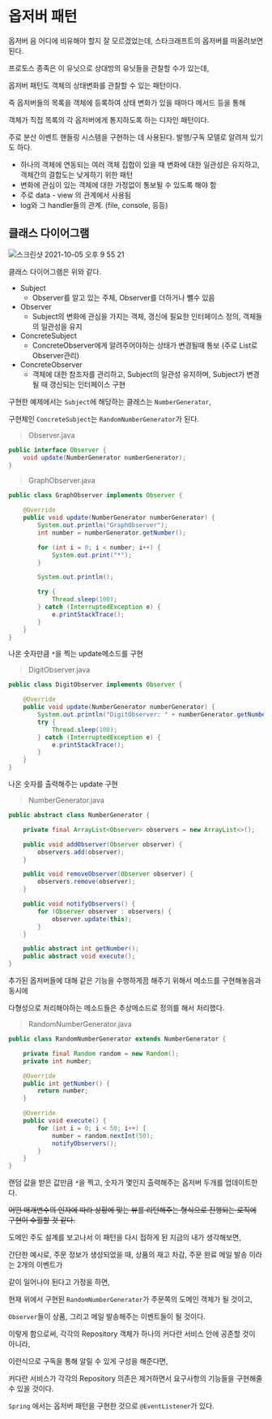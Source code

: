 # 옵저버 패턴

옵저버 음 어디에 비유해야 할지 잘 모르겠었는데, 스타크래프트의 옵저버를 떠올려보면 된다.

프로토스 종족은 이 유닛으로 상대방의 유닛들을 관찰할 수가 있는데,

옵저버 패턴도 객체의 상태변화를 관찰할 수 있는 패턴이다.

즉 옵저버들의 목록을 객체에 등록하여 상태 변화가 있을 때마다 메서드 등을 통해

객체가 직접 목록의 각 옵저버에게 통지하도록 하는 디자인 패턴이다.

주로 분산 이벤트 핸들링 시스템을 구현하는 데 사용된다. 발행/구독 모델로 알려져 있기도 하다.

- 하나의 객체에 연동되는 여러 객체 집합이 있을 때 변화에 대한 일관성은 유지하고, 객체간의 결합도는 낮게하기 위한 패턴
- 변화에 관심이 있는 객체에 대한 가정없이 통보될 수 있도록 해야 함
- 주로 data - view 의 관계에서 사용됨
- log와 그 handler들의 관계. (file, console, 등등)

## 클래스 다이어그램

![스크린샷 2021-10-05 오후 9 55 21](https://user-images.githubusercontent.com/74235102/136026739-fcc82939-7a7f-4c1d-81db-33e40a489288.png)

클래스 다이어그램은 위와 같다.

- Subject
  - Observer를 알고 있는 주체, Observer를 더하거나 뺄수 있음
- Observer
  - Subject의 변화에 관심을 가지는 객체, 갱신에 필요한 인터페이스 정의, 객체들의 일관성을 유지
- ConcreteSubject
  - ConcreteObserver에게 알려주어야하는 상태가 변경될때 통보 (주로 List로 Observer관리)
- ConcreteObserver
  - 객체에 대한 참조자를 관리하고, Subject의 일관성 유지하며, Subject가 변경될 때 갱신되는 인터페이스 구현

구현한 예제에서는 `Subject`에 해당하는 클래스는 `NumberGenerator`, 

구현체인 `ConcreteSubject`는 `RandomNumberGenerator`가 된다.

> Observer.java
```java
public interface Observer {
    void update(NumberGenerator numberGenerator);
}
```

> GraphObserver.java

```java
public class GraphObserver implements Observer {

    @Override
    public void update(NumberGenerator numberGenerator) {
        System.out.println("GraphObserver");
        int number = numberGenerator.getNumber();

        for (int i = 0; i < number; i++) {
            System.out.print("*");
        }

        System.out.println();

        try {
            Thread.sleep(100);
        } catch (InterruptedException e) {
            e.printStackTrace();
        }
    }
}
```

나온 숫자만큼 `*`을 찍는 update메소드를 구현

> DigitObserver.java

```java
public class DigitObserver implements Observer {

    @Override
    public void update(NumberGenerator numberGenerator) {
        System.out.println("DigitObserver: " + numberGenerator.getNumber());
        try {
            Thread.sleep(100);
        } catch (InterruptedException e) {
            e.printStackTrace();
        }
    }
}
```

나온 숫자를 출력해주는 update 구현

> NumberGenerator.java

```java
public abstract class NumberGenerator {

    private final ArrayList<Observer> observers = new ArrayList<>();

    public void addObserver(Observer observer) {
        observers.add(observer);
    }

    public void removeObserver(Observer observer) {
        observers.remove(observer);
    }

    public void notifyObservers() {
        for (Observer observer : observers) {
            observer.update(this);
        }
    }

    public abstract int getNumber();
    public abstract void execute();
}
```

추가된 옵저버들에 대해 같은 기능을 수행하게끔 해주기 위해서 메소드를 구현해놓음과 동시에

다형성으로 처리해야하는 메소드들은 추상메소드로 정의를 해서 처리했다.

> RandomNumberGenerator.java

```java
public class RandomNumberGenerator extends NumberGenerator {

    private final Random random = new Random();
    private int number;

    @Override
    public int getNumber() {
        return number;
    }

    @Override
    public void execute() {
        for (int i = 0; i < 50; i++) {
            number = random.nextInt(50);
            notifyObservers();
        }
    }
}
```

랜덤 값을 받은 값만큼 `*`을 찍고, 숫자가 몇인지 출력해주는 옵저버 두개를 업데이트한다.

~~어떤 매개변수의 인자에 따라 상황에 맞는 뷰를 리턴해주는 형식으로 진행되는 로직에 구현이 수월할 것 같다.~~

도메인 주도 설계를 보고나서 이 패턴을 다시 접하게 된 지금의 내가 생각해보면,

간단한 예시로, 주문 정보가 생성되었을 때, 상품의 재고 차감, 주문 완료 메일 발송 이라는 2개의 이벤트가

같이 일어나야 된다고 가정을 하면,

현재 위에서 구현된 `RandomNumberGenerator`가 주문쪽의 도메인 객체가 될 것이고,

`Observer`들이 상품, 그리고 메일 발송해주는 이벤트들이 될 것이다.

이렇게 함으로써, 각각의 Repository 객체가 하나의 커다란 서비스 안에 공존할 것이 아니라,

이런식으로 구독을 통해 알릴 수 있게 구성을 해준다면,

커다란 서비스가 각각의 Repository 의존은 제거하면서 요구사항의 기능들을 구현해줄 수 있을 것이다.

`Spring` 에서는 옵저버 패턴을 구현한 것으로 `@EventListener`가 있다.